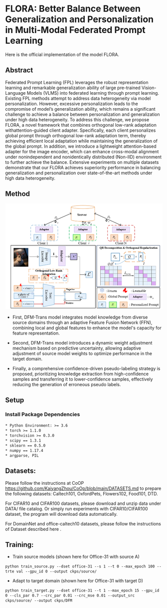 # FLORA: Better Balance Between Generalization and Personalization in Multi-Modal Federated Prompt Learning
Here is the official implementation of the model FLORA.

## Abstract
Federated Prompt Learning (FPL) leverages the robust representation learning and remarkable generalization ability of large pre-trained Vision-Language Models (VLMS) into federated learning through prompt learning. Existing FPL methods attempt to address data heterogeneity via model personalization. However, excessive personalization leads to the compromise of model’s generalization ability, which remains a significant challenge to achieve a balance between personalization and generalization under high data heterogeneity. To address this challenge, we propose FLORA, a novel framework that combines orthogonal low-rank adaptation withattention-guided client adapter. Specifically, each client personalizes global prompt through orthogonal low-rank adaptation term, thereby achieving efficient local adaptation while maintaining the generalization of the global prompt. In addition, we introduce a lightweight attention-based adapter for the image encoder, which can enhance cross-modal alignment under nonindependent and nonidentically distributed (Non-IID) environment to further achieve the balance. Extensive experiments on multiple datasets demonstrate that our FLORA achieves superiority performance in balancing generalization and personalization over state-of-the-art methods under high data heterogeneity.

## Method
![F1](FLORA.png)

* First, DFM-Trans model integrates model knowledge from diverse source domains through an adaptive Feature Fusion Network (FFN), combining local and global features to enhance the model's capacity for feature representation.

* Second, DFM-Trans model introduces a dynamic weight adjustment mechanism based on predictive uncertainty, allowing adaptive adjustment of source model weights to optimize performance in the target domain.

* Finally, a comprehensive confidence-driven pseudo-labeling strategy is proposed, prioritizing knowledge extraction from high-confidence samples and transferring it to lower-confidence samples, effectively reducing the generation of erroneous pseudo labels.

## Setup
### Install Package Dependencies

```
* Python Environment: >= 3.6
* torch >= 1.1.0
* torchvision >= 0.3.0
* scipy == 1.3.1
* sklearn == 0.5.0
* numpy == 1.17.4
* argparse, PIL
```

## Datasets:
Please follow the instructions at CoOP https://github.com/KaiyangZhou/CoOp/blob/main/DATASETS.md to prepare the following datasets: Caltech101, OxfordPets, Flowers102, Food101, DTD.

For CIFAR10 and CIFAR100 datasets, please download and unzip data under DATA/ file catalog. Or simply run experiments with CIFAR10/CIFAR100 dataset, the program will download data automatically.

For DomainNet and office-caltech10 datasets, please follow the instructions of Dataset described here .

## Training:

* Train source models (shown here for Office-31 with source A)

```shell
python train_source.py --dset office-31 --s 1 --t 0 --max_epoch 100 --trte val --gpu_id 0 --output ckps/source/
```

* Adapt to target domain (shown here for Office-31 with target D)
```shell
python train_target.py --dset office-31 --t 1 --max_epoch 15 --gpu_id 0 --cls_par 0.7 --crc_par 0.01 --crc_mse 0.01 --output_src ckps/source/ --output ckps/DFM
```
